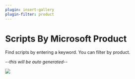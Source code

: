 ```yaml
---
plugin: insert-gallery
plugin-filter: product
---
```


# Scripts By Microsoft Product

Find scripts by entering a keyword. You can filter by product.

*--this will be auto generated--*


<img src="https://m365-visitor-stats.azurewebsites.net/script-samples/byproduct" aria-hidden="true" />